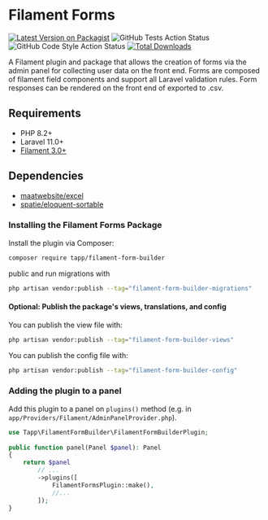 # Filament Forms

[![Latest Version on Packagist](https://img.shields.io/packagist/v/tapp/filament-form-builder.svg?style=flat-square)](https://packagist.org/packages/tapp/filament-form-builder)
![GitHub Tests Action Status](https://github.com/TappNetwork/Filament-Form-Builder/actions/workflows/run-tests.yml/badge.svg)
![GitHub Code Style Action Status](https://github.com/TappNetwork/Filament-Form-Builder/actions/workflows/fix-php-code-style-issues.yml/badge.svg)
[![Total Downloads](https://img.shields.io/packagist/dt/tapp/filament-form-builder.svg?style=flat-square)](https://packagist.org/packages/tapp/filament-form-builder)

A Filament plugin and package that allows the creation of forms via the admin panel for collecting user data on the front end. Forms are composed of filament field components and support all Laravel validation rules. Form responses can be rendered on the front end of exported to .csv.

## Requirements
- PHP 8.2+
- Laravel 11.0+
- [Filament 3.0+](https://github.com/laravel-filament/filament)

## Dependencies
- [maatwebsite/excel](https://github.com/SpartnerNL/Laravel-Excel)
- [spatie/eloquent-sortable](https://github.com/spatie/eloquent-sortable)

### Installing the Filament Forms Package

Install the plugin via Composer:

```bash
composer require tapp/filament-form-builder
```

public and run migrations with

```bash
php artisan vendor:publish --tag="filament-form-builder-migrations"
```

#### Optional: Publish the package's views, translations, and config

You can publish the view file with:

```bash
php artisan vendor:publish --tag="filament-form-builder-views"
```

You can publish the config file with:

```bash
php artisan vendor:publish --tag="filament-form-builder-config"
```

### Adding the plugin to a panel

Add this plugin to a panel on `plugins()` method (e.g. in `app/Providers/Filament/AdminPanelProvider.php`).

```php
use Tapp\FilamentFormBuilder\FilamentFormBuilderPlugin;
 
public function panel(Panel $panel): Panel
{
    return $panel
        // ...
        ->plugins([
            FilamentFormsPlugin::make(),
            //...
        ]);
}
```
